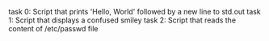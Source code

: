 task 0: Script that prints 'Hello, World' followed by a new line to std.out
task 1: Script that displays a confused smiley
task 2: Script that reads the content of /etc/passwd file
